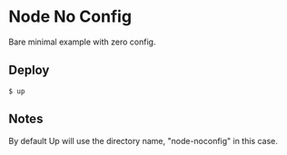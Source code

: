 
# Node No Config

Bare minimal example with zero config.

## Deploy

```
$ up
```

## Notes

By default Up will use the directory name, "node-noconfig" in this case.

